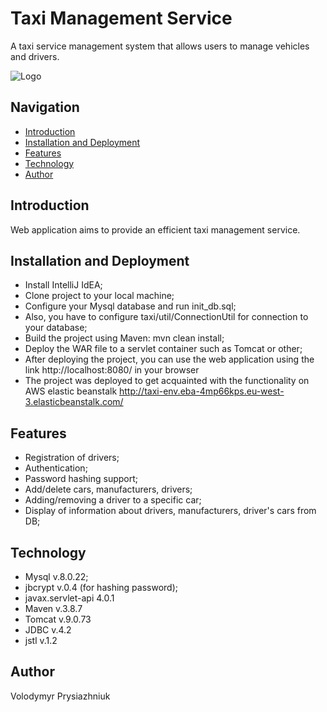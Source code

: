# Taxi Management Service

A taxi service management system that allows users to manage vehicles and drivers.

![Logo](logo.jpeg)

## Navigation
- [Introduction](#introduction)
- [Installation and Deployment](#installation-and-deployment)
- [Features](#features)
- [Technology](#technology)
- [Author](#author)

## Introduction
Web application aims to provide an efficient taxi management service.

## Installation and Deployment
- Install IntelliJ IdEA;
- Clone project to your local machine;
- Configure your Mysql database and run init_db.sql;
- Also, you have to configure taxi/util/ConnectionUtil for connection to your database;
- Build the project using Maven: mvn clean install;
- Deploy the WAR file to a servlet container such as Tomcat or other;
- After deploying the project, you can use the web application using the link http://localhost:8080/ in your browser
- The project was deployed to get acquainted with the functionality on AWS elastic beanstalk
  http://taxi-env.eba-4mp66kps.eu-west-3.elasticbeanstalk.com/

## Features
- Registration of drivers;
- Authentication;
- Password hashing support;
- Add/delete cars, manufacturers, drivers;
- Adding/removing a driver to a specific car;
- Display of information about drivers, manufacturers, driver's cars from DB;

## Technology
- Mysql v.8.0.22;
- jbcrypt v.0.4 (for hashing password);
- javax.servlet-api 4.0.1
- Maven v.3.8.7
- Tomcat v.9.0.73
- JDBC v.4.2
- jstl v.1.2

## Author
Volodymyr Prysiazhniuk